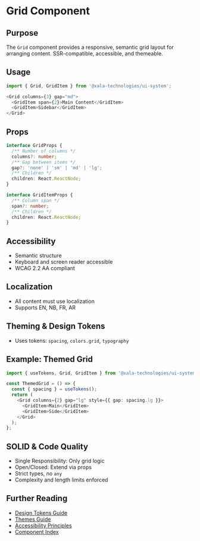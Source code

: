 # Grid Component

## Purpose
The `Grid` component provides a responsive, semantic grid layout for arranging content. SSR-compatible, accessible, and themeable.

## Usage
```typescript
import { Grid, GridItem } from '@xala-technologies/ui-system';

<Grid columns={3} gap="md">
  <GridItem span={2}>Main Content</GridItem>
  <GridItem>Sidebar</GridItem>
</Grid>
```

## Props
```typescript
interface GridProps {
  /** Number of columns */
  columns?: number;
  /** Gap between items */
  gap?: 'none' | 'sm' | 'md' | 'lg';
  /** Children */
  children: React.ReactNode;
}

interface GridItemProps {
  /** Column span */
  span?: number;
  /** Children */
  children: React.ReactNode;
}
```

## Accessibility
- Semantic structure
- Keyboard and screen reader accessible
- WCAG 2.2 AA compliant

## Localization
- All content must use localization
- Supports EN, NB, FR, AR

## Theming & Design Tokens
- Uses tokens: `spacing`, `colors.grid`, `typography`

## Example: Themed Grid
```typescript
import { useTokens, Grid, GridItem } from '@xala-technologies/ui-system';

const ThemedGrid = () => {
  const { spacing } = useTokens();
  return (
    <Grid columns={2} gap="lg" style={{ gap: spacing.lg }}>
      <GridItem>Main</GridItem>
      <GridItem>Side</GridItem>
    </Grid>
  );
};
```

## SOLID & Code Quality
- Single Responsibility: Only grid logic
- Open/Closed: Extend via props
- Strict types, no `any`
- Complexity and length limits enforced

## Further Reading
- [Design Tokens Guide](../design-tokens.md)
- [Themes Guide](../themes.md)
- [Accessibility Principles](../architecture.md)
- [Component Index](./README.md)
